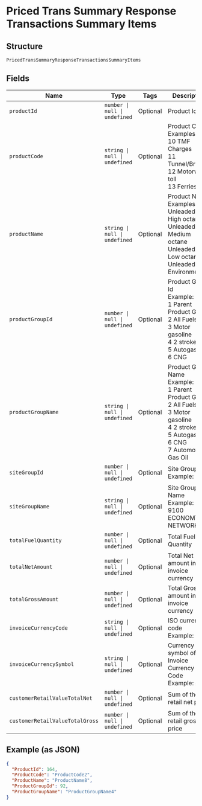 
# Priced Trans Summary Response Transactions Summary Items

## Structure

`PricedTransSummaryResponseTransactionsSummaryItems`

## Fields

| Name | Type | Tags | Description |
|  --- | --- | --- | --- |
| `productId` | `number \| null \| undefined` | Optional | Product Id |
| `productCode` | `string \| null \| undefined` | Optional | Product Code<br>Examples:<br>10	TMF Charges<br>11	Tunnel/Bridges<br>12	Motorway toll<br>13	Ferries |
| `productName` | `string \| null \| undefined` | Optional | Product Name<br>Examples:<br>Unleaded - High octane<br>Unleaded - Medium octane<br>Unleaded - Low octane<br>Unleaded Environmental |
| `productGroupId` | `number \| null \| undefined` | Optional | Product Group Id<br>Example:<br>1	Parent Product Group<br>2	All Fuels<br>3	Motor gasoline<br>4	2 stroke<br>5	Autogas<br>6	CNG |
| `productGroupName` | `string \| null \| undefined` | Optional | Product Group Name<br>Example:<br>1	Parent Product Group<br>2	All Fuels<br>3	Motor gasoline<br>4	2 stroke<br>5	Autogas<br>6	CNG<br>7	Automotive Gas Oil |
| `siteGroupId` | `number \| null \| undefined` | Optional | Site Group Id<br>Example: 202 |
| `siteGroupName` | `string \| null \| undefined` | Optional | Site Group Name<br>Example: CZ 9100 ECONOMY NETWORK |
| `totalFuelQuantity` | `number \| null \| undefined` | Optional | Total Fuel Quantity |
| `totalNetAmount` | `number \| null \| undefined` | Optional | Total Net amount in invoice currency |
| `totalGrossAmount` | `number \| null \| undefined` | Optional | Total Gross amount in invoice currency |
| `invoiceCurrencyCode` | `string \| null \| undefined` | Optional | ISO currency code<br>Example: GBP |
| `invoiceCurrencySymbol` | `string \| null \| undefined` | Optional | Currency symbol of the Invoice Currency Code<br>Example: £, $ |
| `customerRetailValueTotalNet` | `number \| null \| undefined` | Optional | Sum of the retail net price |
| `customerRetailValueTotalGross` | `number \| null \| undefined` | Optional | Sum of the retail gross price |

## Example (as JSON)

```json
{
  "ProductId": 164,
  "ProductCode": "ProductCode2",
  "ProductName": "ProductName8",
  "ProductGroupId": 92,
  "ProductGroupName": "ProductGroupName4"
}
```

